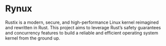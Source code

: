 # Rynux
Rustix is a modern, secure, and high-performance Linux kernel reimagined and rewritten in Rust. This project aims to leverage Rust’s safety guarantees and concurrency features to build a reliable and efficient operating system kernel from the ground up.
